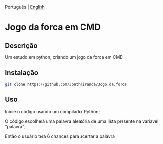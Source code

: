 Português | [English](https://github.com/Jonthmiranda/Jogo.da.forca/blob/main/README.md)

# Jogo da forca em CMD

## Descrição

Um estudo em python, criando um jogo da forca em CMD

## Instalação

```bash
git clone https://github.com/Jonthmiranda/Jogo.da.forca
```

## Uso

Inicie o código usando um compilador Python;

O código escolherá uma palavra aleatória de uma lista presente na variavel "palavra";

Então o usuário terá 6 chances para acertar a palavra

